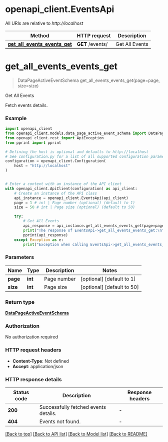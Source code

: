 # openapi_client.EventsApi

All URIs are relative to *http://localhost*

Method | HTTP request | Description
------------- | ------------- | -------------
[**get_all_events_events_get**](EventsApi.md#get_all_events_events_get) | **GET** /events/ | Get All Events


# **get_all_events_events_get**
> DataPageActiveEventSchema get_all_events_events_get(page=page, size=size)

Get All Events

Fetch events details.

### Example


```python
import openapi_client
from openapi_client.models.data_page_active_event_schema import DataPageActiveEventSchema
from openapi_client.rest import ApiException
from pprint import pprint

# Defining the host is optional and defaults to http://localhost
# See configuration.py for a list of all supported configuration parameters.
configuration = openapi_client.Configuration(
    host = "http://localhost"
)


# Enter a context with an instance of the API client
with openapi_client.ApiClient(configuration) as api_client:
    # Create an instance of the API class
    api_instance = openapi_client.EventsApi(api_client)
    page = 1 # int | Page number (optional) (default to 1)
    size = 50 # int | Page size (optional) (default to 50)

    try:
        # Get All Events
        api_response = api_instance.get_all_events_events_get(page=page, size=size)
        print("The response of EventsApi->get_all_events_events_get:\n")
        pprint(api_response)
    except Exception as e:
        print("Exception when calling EventsApi->get_all_events_events_get: %s\n" % e)
```



### Parameters


Name | Type | Description  | Notes
------------- | ------------- | ------------- | -------------
 **page** | **int**| Page number | [optional] [default to 1]
 **size** | **int**| Page size | [optional] [default to 50]

### Return type

[**DataPageActiveEventSchema**](DataPageActiveEventSchema.md)

### Authorization

No authorization required

### HTTP request headers

 - **Content-Type**: Not defined
 - **Accept**: application/json

### HTTP response details

| Status code | Description | Response headers |
|-------------|-------------|------------------|
**200** | Successfully fetched events details. |  -  |
**404** | Events not found. |  -  |

[[Back to top]](#) [[Back to API list]](../README.md#documentation-for-api-endpoints) [[Back to Model list]](../README.md#documentation-for-models) [[Back to README]](../README.md)

